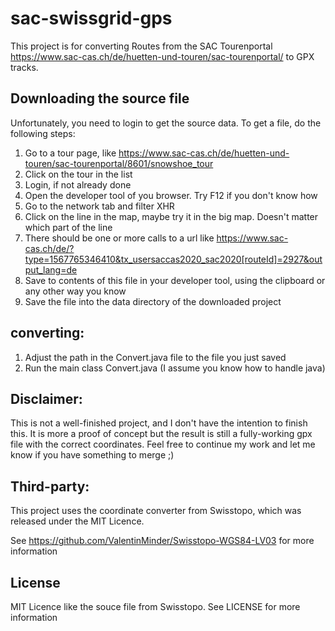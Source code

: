 # sac-swissgrid-gps
This project is for converting Routes from the SAC Tourenportal https://www.sac-cas.ch/de/huetten-und-touren/sac-tourenportal/ to GPX tracks.

## Downloading the source file

Unfortunately, you need to login to get the source data. To get a file, do the following steps:

1. Go to a tour page, like https://www.sac-cas.ch/de/huetten-und-touren/sac-tourenportal/8601/snowshoe_tour
2. Click on the tour in the list
3. Login, if not already done
4. Open the developer tool of you browser. Try F12 if you don't know how
5. Go to the network tab and filter XHR
6. Click on the line in the map, maybe try it in the big map. Doesn't matter which part of the line
7. There should be one or more calls to a url like https://www.sac-cas.ch/de/?type=1567765346410&tx_usersaccas2020_sac2020[routeId]=2927&output_lang=de
8. Save to contents of this file in your developer tool, using the clipboard or any other way you know
9. Save the file into the data directory of the downloaded project

## converting:

1. Adjust the path in the Convert.java file to the file you just saved
2. Run the main class Convert.java (I assume you know how to handle java)

## Disclaimer:

This is not a well-finished project, and I don't have the intention to finish this. It is more a proof of concept but the result is still a fully-working gpx file with the correct coordinates. Feel free to continue my work and let me know if you have something to merge ;)

## Third-party:

This project uses the coordinate converter from Swisstopo, which was released under the MIT Licence.

See https://github.com/ValentinMinder/Swisstopo-WGS84-LV03 for more information

## License

MIT Licence like the souce file from Swisstopo. See LICENSE for more information
